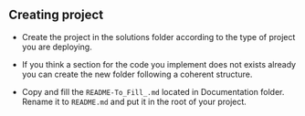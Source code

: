 ## Creating project

*   Create the project in the solutions folder according to the type of project you are deploying.
*   If you think a section for the code you implement does not exists already you can create the new folder
   following a coherent structure.

*   Copy and fill the `README-To_Fill_.md` located in Documentation folder. Rename it to `README.md` and put it in the root of your project.

